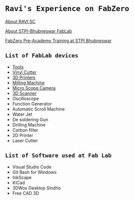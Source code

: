 # `Ravi's Experience on FabZero`

[About RAVI SC](mdfiles/aboutme.md)

[About STPI-Bhubneswar FabLab](mdfiles/fablabstpi.md)

[FabZero Pre-Academy Training at STPI Bhubneswar](mdfiles/training.md)

## `List of FabLab devices`

- [Tools](mdfiles/smalldevices.md)
- [Vinyl Cutter](mdfiles/vinylcutter.md)
- [3D Printers](mdfiles/3dprinter.md)
- [Milling Machine](mdfiles/millingmachine.md)
- [Micro Scope Camera](mdfiles/microscope.md)
- [3D Scanner](mdfiles/3dscanner.md)
- Oscilloscope
- Function Generator
- Automatic Scroll Machine
- Water Jet
- De soldering Gun
- Drilling Machine
- Carbon filter
- 2D Printer
- Laser Cutter


## `List of Software used at Fab Lab`

- Visual Studio Code
- Git Bash for Windows
- InkScape
- KiCad
- 3DWox Desktop Sindho
- Free CAD 3D
